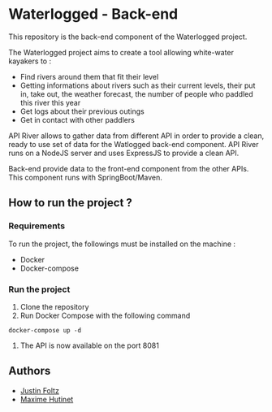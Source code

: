 # Waterlogged - Back-end

This repository is the back-end component of the Waterlogged project.

The Waterlogged project aims to create a tool allowing white-water kayakers to :

- Find rivers around them that fit their level
- Getting informations about rivers such as their current levels,  their put in, take out, the weather forecast, the number of people who  paddled this river this year
- Get logs about their previous outings
- Get in contact with other paddlers

API River allows to gather data from different API in order to  provide a clean, ready to use set of data for the Watlogged back-end  component. API River runs on a NodeJS server and uses ExpressJS to  provide a clean API.



Back-end provide data to the front-end component from the other APIs. This component runs with SpringBoot/Maven.

## How to run the project ?

### Requirements

To run the project, the followings must be installed on the machine :

- Docker
- Docker-compose

### Run the project

1. Clone the repository
2. Run Docker Compose with the following command

```
docker-compose up -d
```

1. The API is now available on the port 8081

## Authors

- [Justin Foltz](https://github.com/JustinFoltz)
- [Maxime Hutinet](https://github.com/maximehutinet)